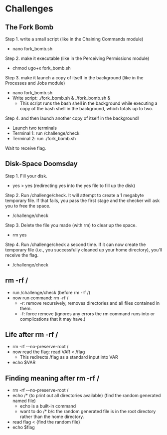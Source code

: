 # Challenges
## The Fork Bomb
Step 1. write a small script (like in the Chaining Commands module)
- nano fork_bomb.sh

Step 2. make it executable (like in the Perceiving Permissions module)
- chmod ugo+x fork_bomb.sh

Step 3. make it launch a copy of itself in the background (like in the Processes and Jobs module)
- nano fork_bomb.sh
- Write script: ./fork_bomb.sh & ./fork_bomb.sh &
   - This script runs the bash shell in the background while executing a copy of the bash shell in the background, which totals up to two.
  
Step 4. and then launch another copy of itself in the background!
- Launch two terminals
- Terminal 1: run /challenge/check
- Terminal 2: run ./fork_bomb.sh
  
Wait to receive flag.

## Disk-Space Doomsday
Step 1. Fill your disk.
- yes > yes (redirecting yes into the yes file to fill up the disk)

Step 2. Run /challenge/check. It will attempt to create a 1 megabyte temporary file. If that fails, you pass the first stage and the checker will ask you to free the space.
- /challenge/check

Step 3. Delete the file you made (with rm) to clear up the space.
- rm yes

Step 4. Run /challenge/check a second time. If it can now create the temporary file (i.e., you successfully cleaned up your home directory), you’ll receive the flag.
- /challenge/check

## rm -rf /
- run /challenge/check (before rm -rf /)
- now run command: rm -rf /
   - -r: remove recursively, removes directories and all files contained in them.
   - -f: force remove (ignores any errors the rm command runs into or complications that it may have.)

## Life after rm -rf /
- rm -rf --no-preserve-root /
- now read the flag: read VAR < /flag
   - This redirects /flag as a standard input into VAR
- echo $VAR 

## Finding meaning after rm -rf /
- rm -rf --no-preserve-root /
- echo /* (to print out all directories available) (find the random generated named file)
   - echo is a built-in command
   - want to do /* b/c the random generated file is in the root directory rather than the home directory.
- read flag < {find the random file}
- echo $flag

